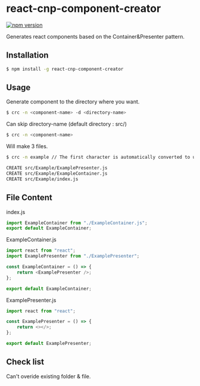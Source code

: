 # react-cnp-component-creator

[![npm version](https://badge.fury.io/js/react-cnp-component-creator.svg)](https://badge.fury.io/js/react-cnp-component-creator)

Generates react components based on the Container&Presenter pattern.

## Installation

```bash
$ npm install -g react-cnp-component-creator
```

## Usage

Generate component to the directory where you want.

```bash
$ crc -n <component-name> -d <directory-name>
```

Can skip directory-name (default directory : src/)

```bash
$ crc -n <component-name>
```

Will make 3 files.

```bash
$ crc -n example // The first character is automatically converted to uppercase.

CREATE src/Example/ExamplePresenter.js
CREATE src/Example/ExampleContainer.js
CREATE src/Example/index.js
```

## File Content

index.js

```js
import ExampleContainer from "./ExampleContainer.js";
export default ExampleContainer;
```

ExampleContainer.js

```js
import react from "react";
import ExamplePresenter from "./ExamplePresenter";

const ExampleContainer = () => {
    return <ExamplePresenter />;
};

export default ExampleContainer;
```

ExamplePresenter.js

```js
import react from "react";

const ExamplePresenter = () => {
    return <></>;
};

export default ExamplePresenter;
```

## Check list

Can't overide existing folder & file. <br>
